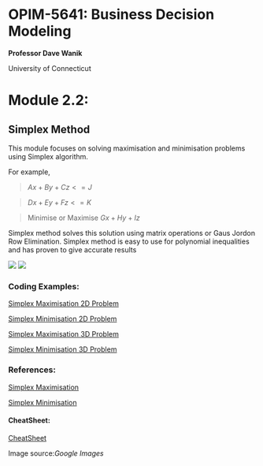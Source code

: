 # OPIM-5641: Business Decision Modeling

 **Professor Dave Wanik** 
 
  University of Connecticut

# **Module 2.2:** 

## Simplex Method

This module focuses on solving maximisation and minimisation problems using Simplex algorithm. 

For example, 

> $Ax+By+Cz<=J$

> $Dx+Ey+Fz<=K$

> Minimise or Maximise $Gx+Hy+Iz$

Simplex method solves this solution using matrix operations or Gaus Jordon Row Elimination.
Simplex method is easy to use for polynomial inequalities and has proven to give accurate results

<image src='https://www.mathstools.com/images/maths/samples/png/iterations.png'>
 
<image src='http://math.uww.edu/~mcfarlat/images/s-prob3.gif'>
 
### Coding Examples:
 
[Simplex Maximisation 2D Problem](https://colab.research.google.com/drive/1FKw4bmpgcQQBwchK_6HT-GveHMnijYGo?usp=sharing)
 
[Simplex Minimisation 2D Problem](https://colab.research.google.com/drive/1g9qYdpKHscgSqvZLijNL5xOwTR6yBBEx?usp=sharing) 
 
[Simplex Maximisation 3D Problem](https://colab.research.google.com/drive/1jVvUQBEk_2fhMpwVVqRv6kiLRWwv2csf?usp=sharing)
 
[Simplex Minimisation 3D Problem](https://colab.research.google.com/drive/1Ed0O4G8teXT1NPQ7ySF4Pu3UeHIe3QeZ?usp=sharing)
 
### References:
 
[Simplex Maximisation](https://drive.google.com/file/d/1lj2tuPrf1dG7z4oOwOHiqO0N2wJboQH7/view?usp=sharing)
 
[Simplex Minimisation](https://drive.google.com/file/d/1WFAVcptD2pbAmrhMmCHw7DtPDUTczBje/view?usp=sharing)
 
#### CheatSheet: 

[CheatSheet](https://docs.google.com/presentation/d/12wSnYJxgBQTjCVSjEgp8fdS2E1qN-U95V4Ej35ZPJCU/edit?usp=sharing)
  
Image source:*Google Images*
 
